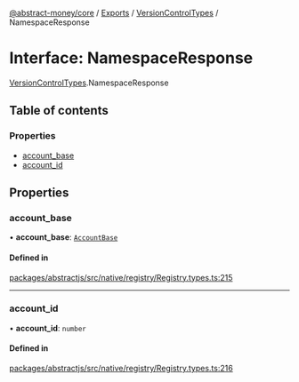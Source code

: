 [@abstract-money/core](../README.md) / [Exports](../modules.md) / [VersionControlTypes](../modules/VersionControlTypes.md) / NamespaceResponse

# Interface: NamespaceResponse

[VersionControlTypes](../modules/VersionControlTypes.md).NamespaceResponse

## Table of contents

### Properties

- [account\_base](VersionControlTypes.NamespaceResponse.md#account_base)
- [account\_id](VersionControlTypes.NamespaceResponse.md#account_id)

## Properties

### account\_base

• **account\_base**: [`AccountBase`](VersionControlTypes.AccountBase.md)

#### Defined in

[packages/abstractjs/src/native/registry/Registry.types.ts:215](https://github.com/AbstractSDK/frontend/blob/07410073/packages/abstractjs/src/native/registry/Registry.types.ts#L215)

___

### account\_id

• **account\_id**: `number`

#### Defined in

[packages/abstractjs/src/native/registry/Registry.types.ts:216](https://github.com/AbstractSDK/frontend/blob/07410073/packages/abstractjs/src/native/registry/Registry.types.ts#L216)
